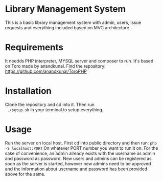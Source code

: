 # Library Management System
This is a basic library management system with admin, users, issue requests and everything included based on MVC architecture. 
# Requirements 
It needds PHP interpreter, MYSQL server and composer to run. It's based on Toro made by anandkunal. Find the repository:  https://github.com/anandkunal/ToroPHP
# Installation
Clone the repository and cd into it. Then run  
``` ./setup.sh```
in your terminal to setup everything..  
# Usage
Run the server on local host. First cd into public directory and then run: 
```php -S localhost:PORT```
On whatever PORT number you want to run it on. 
For the sake of convenience, an admin already exists with the username as admin and password as password. New users and admins can be registered as soon as the server is started, however new admins need to be approved and the information about username and password has been provided above for the same. 